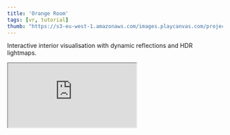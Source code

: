 ```yaml
---
title: 'Orange Room'
tags: [vr, tutorial]
thumb: "https://s3-eu-west-1.amazonaws.com/images.playcanvas.com/projects/12/345310/BKST60-image-75.jpg"
---
```


Interactive interior visualisation with dynamic reflections and HDR lightmaps.

<div className="iframe-container">
    <iframe src="https://playcanv.as/p/1ha5glKf/" title="Orange Room" allow="camera; microphone; xr-spatial-tracking; fullscreen" allowfullscreen></iframe>
</div>
